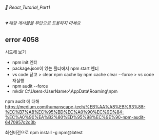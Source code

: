 ###### 🌵 React_Tutorial_Part1

###### 💔 해당 게시물을 무단으로 도용하지 마세요    


## error 4058
시도해 보기   
- npm init 엔터 
- package.json이 있는 폴더에서 npm start 엔터   
- vs code 닫고 > clear npm cache by npm cache clear --force    > vs code 재실행    
- npm audit --force     
- mkdir C:\Users\<UserName>\AppData\Roaming\npm

npm audit 에 대해  
https://medium.com/humanscape-tech/%EB%AA%A8%EB%93%88-%EC%B7%A8%EC%95%BD%EC%A0%90%EC%9D%84-%EC%A0%90%EA%B2%80%ED%95%98%EC%9E%90-npm-audit-6470957c2c3b


최신버전으로 npm install -g npm@latest    
